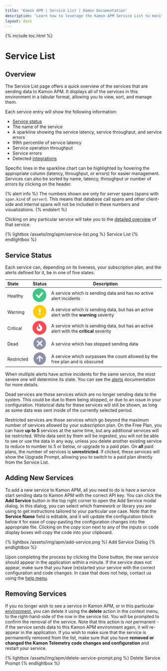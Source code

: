 ```yaml
---
title: 'Kamon APM | Service List | Kamon Documentation'
description: 'Learn how to leverage the Kamon APM Service List to monitor your overall microservice architecture and discover issues immediately.'
layout: docs
---
```


{% include toc.html %}

Service List
============

Overview
------------

The Service List page offers a quick overview of the services that are sending data to Kamon APM. It displays all of the services in this environment in a tabular format, allowing you to view, sort, and manage them.

Each service entry will show the following information:

* [Service status](#service-status) 
* The name of the service
* A sparkline showing the service latency, service throughput, and service errors
* 99th percentile of service latency
* Service operation throughput
* Service errors
* Detected [integrations]

Specific lines in the sparkline chart can be highlighted by hovering the appropriate column (latency, throughput, or errors) for easier management. Services can also be sorted by name, latency, throughput or number of errors by clicking on the header.

{% alert info %}
The numbers shown are only for _server_ spans (spans with `span.kind` of `server`). This means that database call spans and other client-side and internal spans will not be included in
these numbers and visualizations.
{% endalert %}

Clicking on any particular service will take you to the [detailed overview][integrations] of that service.

{% lightbox /assets/img/apm/service-list.png %}
Service List
{% endlightbox %}

Service Status
---------------

Each service can, depending on its liveness, your subscription plan, and the alerts defined for it, be in one of five states:

| State   | Status      | Description      |
|:--------|:-----------:|------------------|
| Healthy | <img src="/assets/img/apm/status/healthy.svg"> | A service which is sending data and has no active alert incidents |
| Warning | <img src="/assets/img/apm/status/warning.svg"> | A service which is sending data, but has an active alert with the **warning** severity |
| Critical | <img src="/assets/img/apm/status/critical.svg"> | A service which is sending data, but has an active alert with the **critical** severity |
| Dead | <img src="/assets/img/apm/status/dead.svg"> | A service which has stopped sending data |
| Restricted | <img src="/assets/img/apm/status/restricted.svg"> | A service which surpasses the count allowed by the free plan and is obscured |

When multiple alerts have active incidents for the same service, the most severe one will determine its state. You can see the [alerts] documentation for more details.

Dead services are those services which are no longer sending data to the system. This could be due to them being stopped, or due to an issue in your configuration. Historical data for these services will still be shown, as long as some data was sent inside of the currently selected period.

Restricted services are those services which go beyond the maximum number of services allowed by your subscription plan. On the Free Plan, you can have **up to 5** services at the same time, but any additional services will be restricted. While data sent by them will be ingested, you will not be able to see or use the data in any way, unless you delete another existing service to reduce to number to 5 or below, or upgrade to a paid plan. On **all** paid plans, the number of services is **unrestricted**. If clicked, these services will show the Upgrade Prompt, allowing you to switch to a paid plan directly from the Service List.

Adding New Services
--------------------

To add a new service to Kamon APM, all you need to do is have a service start sending data to Kamon APM with the correct API key. You can click the **Add Service** button in the top right corner to open the Add Service modal dialog. In this dialog, you can select which framework or library you are using to get instructions tailored to your particular use case. Note that the **Service Name** field is editable, and it will update the configuration block below it for ease of copy-pasting the configuration changes into the appropriate file. Clicking on the _copy_ icon next to any of the inputs or code display boxes will copy the code into your clipboard.

{% lightbox /assets/img/apm/add-service.png %}
Add Service Dialog
{% endlightbox %}

Upon completing the process by clicking the Done button, the new service should appear in the application within a minute. If the service does not appear, make sure that you have (re)started your service with the correct configuration and code changes. In case that does not help, contact us using the [help menu].

Removing Services
------------------

If you no longer wish to see a service in Kamon APM, or in this particular [environment], you can delete it using the **delete** action in the context menu, to the right-hand-side of the row in the service list. You will be prompted to confirm the removal of the service. Note that this action is _not_ permanent - if the service sends data to this Kamon APM environment again, it will re-appear in the application. If you wish to make sure that the service is permanently removed from the list, make sure that you have **removed or changed the Kamon Telemetry code changes and configuration** and restart your service.

{% lightbox /assets/img/apm/delete-service-prompt.png %}
Delete Service Prompt
{% endlightbox %}

[Service Overview]: ../servide-details/
[integrations]: ../service-details/#integrations
[alerts]: ../../alerts/overview/
[help menu]: ../../general/help/
[environment]: ../../general/environments/
